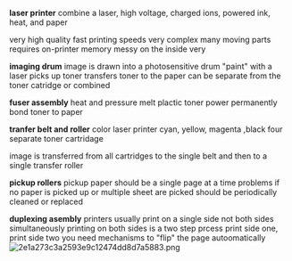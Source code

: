 **laser printer**
combine a laser, high voltage, charged ions, powered ink, heat, and paper

very high quality
fast printing speeds
very complex
	many moving parts
	requires on-printer memory
	messy on the inside
	very
	
**imaging drum**
image is drawn into a photosensitive drum
	"paint" with  a laser
picks up toner
	transfers toner to the paper
can be separate from the toner catridge
	or combined

**fuser assembly**
heat and pressure
	melt plactic toner power
	permanently bond toner to paper

**tranfer belt and roller**
color laser printer
		cyan, yellow, magenta ,black
four separate toner cartridage

image is transferred from all cartridges to the single belt
	and then to a single transfer roller
	
**pickup rollers**
pickup paper 
	should be a single page at a time
	problems if no paper is picked up or multiple sheet are picked
should be periodically cleaned or replaced

**duplexing asembly**
printers usually print on a single side
	not both sides simultaneously
printing on both sides is a two step prcess
	print side one, print side two
you need mechanisms to "flip" the page
	autoomatically
	![2e1a273c3a2593e9c12474dd8d7a5883.png](:/511ec85a617546f584d95d3cfe00cbcd)
